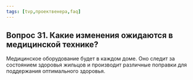 ```yaml
---
tags: [tvp,проектвенера,faq]
---
```

## Вопрос 31. Какие изменения ожидаются в медицинской технике?

Медицинское оборудование будет в каждом доме. Оно следит за состоянием здоровья жильцов и производит различные поправки для поддержания оптимального здоровья.